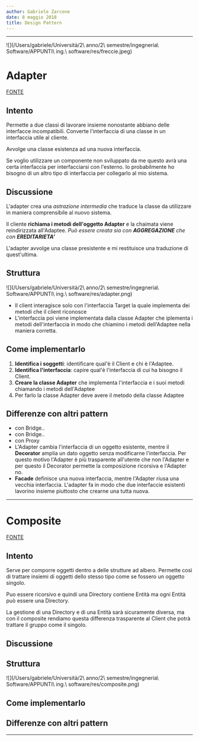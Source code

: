 ```yaml
---
author: Gabriele Zarcone
date: 8 maggio 2018
title: Design Pattern
---
```

---------------------------------------------

![](/Users/gabriele/Università/2\ anno/2\ semestre/ingegneria\ Software/APPUNTI\ ing.\ software/res/freccie.jpeg)

# Adapter

[FONTE](https://sourcemaking.com/design_patterns/adapter)

## Intento

Permette a due classi di lavorare insieme nonostante abbiano delle interfacce incompatibili. Converte l'interfaccia di una classe in un interfaccia utile al cliente.

Avvolge una classe esistenza ad una nuova interfaccia.

Se voglio utilizzare un componente non sviluppato da me questo avrà una certa interfaccia per interfacciarsi con l'esterno. Io probabilmente ho bisogno di un altro tipo di interfaccia per collegarlo al mio sistema. 

## Discussione

L'adapter crea una *astrazione intermedia* che traduce la classe da utilizzare in maniera comprensibile al nuovo sistema. 

Il cliente **richiama i metodi dell'oggetto Adapter** e la chaimata viene reindirizzata all'Adaptee. *Può essere creata sia con **AGGREGAZIONE** che con **EREDITARIETA'***

L'adapter avvolge una classe presistente e mi restituisce una traduzione di quest'ultima. 

## Struttura

![](/Users/gabriele/Università/2\ anno/2\ semestre/ingegneria\ Software/APPUNTI\ ing.\ software/res/adapter.png)

* Il client interagisce solo con l'interfaccia Target la quale implementa dei metodi che il client riconosce
* L'interfaccia poi viene implementata dalla classe Adapter che iplementa i metodi dell'interfaccia in modo che chiamino i metodi dell'Adaptee nella maniera corretta. 

## Come implementarlo

1. **Identifica i soggetti**: identificare qual'è il Client e chi è l'Adaptee.
2. **Identifica l'interfaccia**: capire qual'è l'interfaccia di cui ha bisogno il Client.
3. **Creare la classe Adapter** che implementa l'interfaccia e i suoi metodi chiamando i metodi dell'Adaptee
4. Per farlo la classe Adapter deve avere il metodo della classe Adaptee

## Differenze con altri pattern

* con Bridge..
* con Bridge..
* con Proxy
* L'Adapter cambia l'interfaccia di un oggetto esistente, mentre il **Decorator** amplia un dato oggetto senza modificarne l'interfaccia. Per questo motivo l'Adapter è più trasparente all'utente che non l'Adapter e per questo il Decorator permette la composizione ricorsiva e l'Adapter no. 
* **Facade** definisce una nuova interfaccia, mentre l'Adapter riusa una vecchia interfaccia. L'adapter fa in modo che due interfaccie esistenti lavorino insieme piuttosto che crearne una tutta nuova. 


---

# Composite

[FONTE](https://sourcemaking.com/design_patterns/composite)

## Intento

Serve per comporre oggetti dentro a delle strutture ad albero. Permette così di trattare insiemi di oggetti dello stesso tipo come se fossero un oggetto singolo. 

Puo essere ricorsivo e quindi una Directory contiene Entità ma ogni Entità può essere una Directory. 

La gestione di una Directory e di una Entità sarà sicuramente diversa, ma con il composite rendiamo questa differenza trasparente al Client che potrà trattare il gruppo come il singolo. 

## Discussione



## Struttura

![](/Users/gabriele/Università/2\ anno/2\ semestre/ingegneria\ Software/APPUNTI\ ing.\ software/res/composite.png)

 

## Come implementarlo



## Differenze con altri pattern






-------------------------------------------------------------------